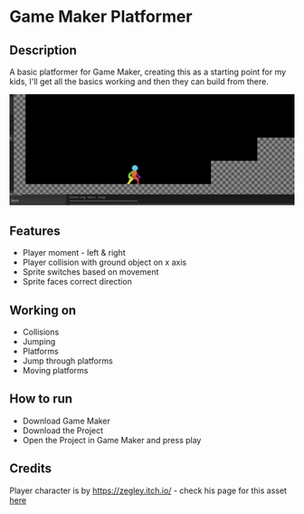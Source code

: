 # Game Maker Platformer

## Description

A basic platformer for Game Maker, creating this as a starting point for my kids, I'll get all the basics working and then 
they can build from there.

![Screenshot of Progress](screenshot.png "Basic Screenshot")

## Features

- Player moment - left & right
- Player collision with ground object on x axis
- Sprite switches based on movement
- Sprite faces correct direction

## Working on

- Collisions
- Jumping
- Platforms
- Jump through platforms
- Moving platforms

## How to run

- Download Game Maker
- Download the Project
- Open the Project in Game Maker and press play

## Credits

Player character is by https://zegley.itch.io/ - check his page for this asset [here](https://zegley.itch.io/2d-platformermetroidvania-asset-pack)
